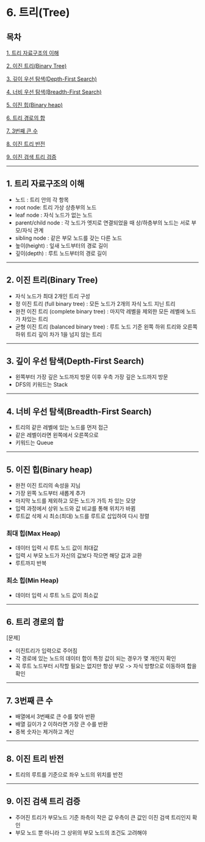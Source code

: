 # 6. 트리(Tree)

## 목차


[1. 트리 자료구조의 이해](#1)

[2. 이진 트리(Binary Tree)](#2)

[3. 깊이 우선 탐색(Depth-First Search)](#3)

[4. 너비 우선 탐색(Breadth-First Search)](#4)

[5. 이진 힙(Binary heap)](#5)

[6. 트리 경로의 합](#6)

[7. 3번째 큰 수](#7)

[8. 이진 트리 반전](#8)

[9. 이진 검색 트리 검증](#9)

---

## 1. 트리 자료구조의 이해<a id="1"></a>
- 노드 : 트리 안의 각 항목
- root node: 트리 가상 상층부의 노드
- leaf node : 자식 노드가 없는 노드
- parent/child node : 각 노드가 엣지로 연결되었을 때 상/하층부의 노드는 서로 부모/자식 관계
- sibling node : 같은 부모 노드를 갖는 다른 노드
- 높이(height) : 잎새 노드부터의 경로 길이
- 깊이(depth) : 루트 노드부터의 경로 길이

---

## 2. 이진 트리(Binary Tree)<a id="2"></a>
- 자식 노드가 최대 2개인 트리 구성
- 정 이진 트리 (full binary tree) : 모든 노드가 2개의 자식 노드 지닌 트리
- 완전 이진 트리 (complete binary tree) : 마지막 레벨을 제외한 모든 레벨에 노드가 차있는 트리
- 균형 이진 트리 (balanced binary tree) : 루트 노드 기준 왼쪽 하위 트리와 오른쪽 하위 트리 깊이 차가 1을 넘지 않는 트리

---

## 3. 깊이 우선 탐색(Depth-First Search)<a id="3"></a>
- 왼쪽부터 가장 깊은 노드까지 방문 이후 우측 가장 깊은 노드까지 방문
- DFS의 키워드는 Stack

---

## 4. 너비 우선 탐색(Breadth-First Search)<a id="4"></a>
- 트리의 같은 레벨에 있는 노드를 먼저 접근
- 같은 레벨이라면 왼쪽에서 오른쪽으로
- 키워드는 Queue

---

## 5. 이진 힙(Binary heap)<a id="5"></a>
- 완전 이진 트리의 속성을 지님
- 가장 왼쪽 노드부터 새롭게 추가
- 마지막 노드를 제외하고 모든 노드가 가득 차 있는 모양
- 입력 과정에서 상위 노드와 값 비교를 통해 위치가 바뀜
- 루트값 삭제 시 최소(최대) 노드를 루트로 삽입하여 다시 정렬

### 최대 힙(Max Heap)
- 데이터 입력 시 루트 노드 값이 최대값
- 입력 시 부모 노드가 자신의 값보다 작으면 해당 값과 교환
- 루트까지 반복

### 최소 힙(Min Heap)
- 데이터 입력 시 루트 노드 값이 최소값

---

## 6. 트리 경로의 합<a id="6"></a>
[문제]
- 이진트리가 입력으로 주어짐
- 각 경로에 있는 노드의 데이터 합이 특정 값이 되는 경우가 몇 개인지 확인
- 꼭 루트 노드부터 시작할 필요는 없지만 항상 부모 -> 자식 방향으로 이동하여 합을 확인

---

## 7. 3번째 큰 수<a id="7"></a>
- 배열에서 3번째로 큰 수를 찾아 반환
- 배열 길이가 2 이하라면 가장 큰 수를 반환
- 중복 숫자는 제거하고 계산

---

## 8. 이진 트리 반전<a id="8"></a>
- 트리의 루트를 기준으로 좌우 노드의 위치를 반전

---

## 9. 이진 검색 트리 검증<a id="9"></a>
- 주어진 트리가 부모노드 기준 좌측이 작은 값 우측이 큰 값인 이진 검색 트리인지 확인
- 부모 노드 뿐 아니라 그 상위의 부모 노드의 조건도 고려해야 
